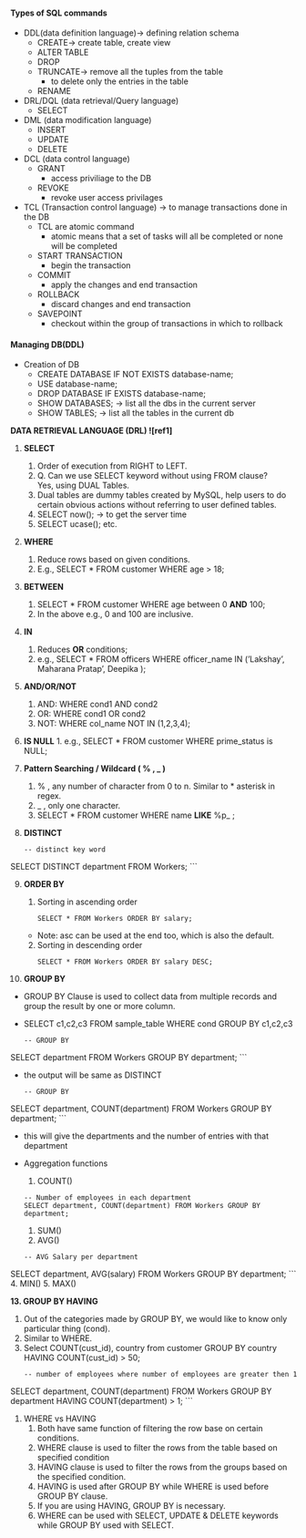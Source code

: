#### Types of SQL commands
- DDL(data definition language)-> defining relation schema
	- CREATE-> create table, create view
	- ALTER TABLE
	- DROP
	- TRUNCATE-> remove all the tuples from the table
		- to delete only the entries in the table
	- RENAME
- DRL/DQL (data retrieval/Query language)
	- SELECT
- DML (data modification language)
	- INSERT
	- UPDATE
	- DELETE
- DCL (data control language)
	- GRANT
		- access priviliage to the DB
	- REVOKE
		- revoke user access privilages
- TCL (Transaction control language) -> to manage transactions done in the DB
	- TCL are atomic command
		- atomic means that a set of tasks will all be completed or none will be completed
	- START TRANSACTION
		- begin the transaction
	- COMMIT
		- apply the changes and end transaction
	- ROLLBACK
		- discard changes and end transaction
	- SAVEPOINT
		- checkout within the group of transactions in which to rollback
#### Managing DB(DDL)
- Creation of DB
	- CREATE DATABASE IF NOT EXISTS database-name;
	- USE database-name;
	- DROP DATABASE IF EXISTS database-name;
	- SHOW DATABASES; -> list all the dbs in the current server
	- SHOW TABLES; -> list all the tables in the current db

**DATA RETRIEVAL LANGUAGE (DRL)  ![ref1]**
1. **SELECT**
	1. Order of execution from RIGHT to LEFT.  
	2. Q. Can we use SELECT keyword without using FROM clause?  
		 Yes, using DUAL Tables.  
	3. Dual tables are dummy tables created by MySQL, help users to do certain obvious actions without referring to user defined tables. 
	4. SELECT now(); -> to get the server time
	5. SELECT ucase(); etc. 

2. **WHERE**
	1. Reduce rows based on given conditions. 
	2. E.g., SELECT \* FROM customer WHERE age > 18; 

3. **BETWEEN** 
	1. SELECT \* FROM customer WHERE age between 0 **AND** 100; 
	2. In the above e.g., 0 and 100 are inclusive. 

4. **IN** 
	1. Reduces **OR** conditions; 
	2. e.g., SELECT \*  FROM officers WHERE officer\_name IN (’Lakshay’,  Maharana Pratap’,  Deepika ); 

5. **AND/OR/NOT** 
	1. AND: WHERE cond1 AND cond2 
	2. OR: WHERE cond1 OR cond2 
	3. NOT: WHERE col\_name NOT IN (1,2,3,4); 

6. **IS NULL** 
	1\. e.g., SELECT \* FROM customer WHERE prime\_status is NULL; 

7. **Pattern Searching / Wildcard ( % ,  \_ )** 
	1. % , any number of character from 0 to n. Similar to  \*  asterisk in regex. 
	2. \_ , only one character. 
	3. SELECT \* FROM customer WHERE name **LIKE**  %p\_ ; 
8. **DISTINCT**

	```Mysql
	-- distinct key word
SELECT DISTINCT department FROM Workers;
	```
	
9. **ORDER BY** 

	1. Sorting in ascending order
		```MySQL
		SELECT * FROM Workers ORDER BY salary;
		```
	- Note: asc can be used at the end too, which is also the default.
	2. Sorting in descending order
		```Mysql
		SELECT * FROM Workers ORDER BY salary DESC;
		```


10. **GROUP BY** 
-  GROUP BY Clause is used to collect data from multiple records and group the result by one or more column.
- SELECT c1,c2,c3 FROM sample_table WHERE cond GROUP BY c1,c2,c3

	```Mysql
	-- GROUP BY
SELECT department FROM Workers GROUP BY department;
	```
- the output will be same as DISTINCT 

	```Mysql
	-- GROUP BY
SELECT department, COUNT(department) FROM Workers GROUP BY department;
	```
- this will give the departments and the number of entries with that department
- Aggregation functions
	1. COUNT() 
	``` MySQL
	-- Number of employees in each department
	SELECT department, COUNT(department) FROM Workers GROUP BY department;
	
	```

	1. SUM() 
	2. AVG() 
	```mysql
	-- AVG Salary per department
SELECT department, AVG(salary) FROM Workers GROUP BY department;
	```
	4. MIN() 
	5. MAX() 

**13. GROUP BY HAVING**

1. Out of the categories made by GROUP BY, we would like to know only particular thing (cond).
2. Similar to WHERE.
3. Select COUNT(cust\_id), country from customer GROUP BY country HAVING COUNT(cust\_id) > 50;
	```Mysql
	-- number of employees where number of employees are greater then 1
SELECT department, COUNT(department) FROM Workers GROUP BY department HAVING COUNT(department) > 1;
	```
	
1. WHERE vs HAVING
	1. Both have same function of filtering the row base on certain conditions.
	2. WHERE clause is used to filter the rows from the table based on specified condition
	3. HAVING clause is used to filter the rows from the groups based on the specified condition.
	4. HAVING is used after GROUP BY while WHERE is used before GROUP BY clause.
	5. If you are using HAVING, GROUP BY is necessary.
	6. WHERE can be used with SELECT, UPDATE & DELETE keywords while GROUP BY used with SELECT.
